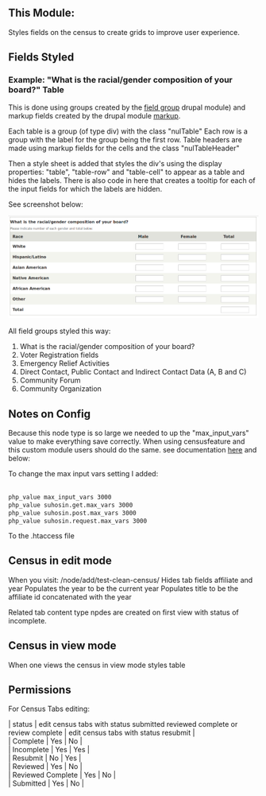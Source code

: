 This Module:
-----------

Styles fields on the census to create grids to improve user experience.

## Fields Styled

### Example: "What is the racial/gender composition of your board?" Table

This is done using groups created by the [field group](https://www.drupal.org/project/field_group) drupal module) and markup fields created by the drupal module [markup](https://www.drupal.org/project/markup).

Each table is a group (of type div) with the class "nulTable"
Each row is a group with the label for the group being the first row.
Table headers are made using markup fields for the cells and the class "nulTableHeader"

Then a style sheet is added that styles the div's using the display properties: "table", "table-row" and "table-cell" to appear as a table and hides the labels. There is also code in here that creates a tooltip for each of the input fields for which the labels are hidden.

See screenshot below:

![Screenshot of board composition table](img/boardCompositionTable.png)


All field groups styled this way:

1. What is the racial/gender composition of your board?
2. Voter Registration fields
3. Emergency Relief Activities
4. Direct Contact, Public Contact and Indirect Contact Data (A, B and C)
5. Community Forum
6. Community Organization

## Notes on Config

Because this node type is so large we needed to up the "max_input_vars" value to make everything save correctly. When using censusfeature and this custom module users should do the same. see documentation [here](https://stackoverflow.com/questions/9973555/setting-max-input-vars-php-ini-directive-using-ini-set) and below:

To change the max input vars setting I added:

```

php_value max_input_vars 3000
php_value suhosin.get.max_vars 3000
php_value suhosin.post.max_vars 3000
php_value suhosin.request.max_vars 3000

```

To the .htaccess file

## Census in edit mode

When you visit: <url>/node/add/test-clean-census/<affiliateId>
Hides tab fields affiliate and year
Populates the year to be the current year
Populates title to be the affiliate id concatenated with the year

Related tab content type npdes are created on first view with status of incomplete.

## Census in view mode

When one views the census in view mode styles table

## Permissions
For Census Tabs editing:

| status            | edit census tabs with status submitted reviewed complete or review complete | edit census tabs with status resubmit |  
| Complete          | Yes                                                                         | No                                    |  
| Incomplete        | Yes                                                                         | Yes                                   |  
| Resubmit          | No                                                                          | Yes                                   |  
| Reviewed          | Yes                                                                         | No                                    |  
| Reviewed Complete | Yes                                                                         | No                                    |  
| Submitted         | Yes                                                                         | No                                    |  
